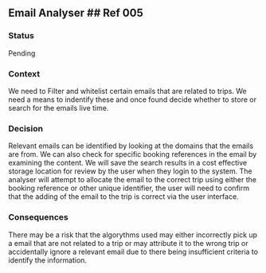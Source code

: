 ##  	Email Analyser	## Ref 005
### Status
Pending

### Context
We need to Filter and whitelist certain emails that are related to trips. We need a means to indentify these and once found decide whether to store or search for the emails live time.

### Decision
Relevant emails can be identified by looking at the domains that the emails are from. We can also check for specific booking references in the email by examining the content. We will save the search results in a cost effective storage location for review by the user when they login to the system. The analyser will attempt to allocate the email to the correct trip using either the booking reference or other unique identifier, the user will need to confirm that the adding of the email to the trip is correct via the user interface.

### Consequences
There may be a risk that the algorythms used may either incorrectly pick up a email that are not related to a trip or may attribute it to the wrong trip or accidentally ignore a relevant email due to there being insufficient criteria to identify the information.

